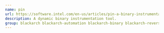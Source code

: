 ```yaml
---
name: pin
url: https://software.intel.com/en-us/articles/pin-a-binary-instrumentation-tool-downloads
description: A dynamic binary instrumentation tool.
group: blackarch blackarch-automation blackarch-binary blackarch-reversing
---
```

